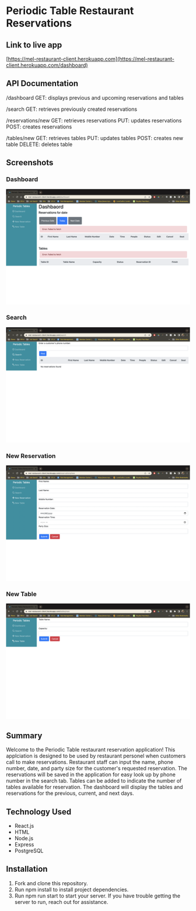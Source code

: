 # Periodic Table Restaurant Reservations

## Link to live app
[https://mel-restaurant-client.herokuapp.com](https://mel-restaurant-client.herokuapp.com/dashboard)

## API Documentation 

/dashboard
GET: displays previous and upcoming reservations and tables

/search
GET: retrieves previously created reservations

/reservations/new
GET: retrieves reservations
PUT: updates reservations
POST: creates reservations

/tables/new
GET: retrieves tables
PUT: updates tables
POST: creates new table 
DELETE: deletes table

## Screenshots
### Dashboard
![Dashboard](https://github.com/melwong08/restaurant-reservation/blob/main/images/dashboard.png)
### Search
![Search](https://github.com/melwong08/restaurant-reservation/blob/main/images/search.png)
### New Reservation
![New Reservation](https://github.com/melwong08/restaurant-reservation/blob/main/images/new-reservation.png)
### New Table
![New Table](https://github.com/melwong08/restaurant-reservation/blob/main/images/new-table.png)

## Summary

Welcome to the Periodic Table restaurant reservation application! This applciation is designed to be used by restaurant personel when customers call to make reservations. Restaurant staff can input the name, phone number, date, and party size for the customer's requested reservation. The reservations will be saved in the application for easy look up by phone number in the search tab. Tables can be added to indicate the number of tables available for reservation. The dashboard will display the tables and reservations for the previous, current, and next days. 

## Technology Used

- React.js
- HTML
- Node.js
- Express
- PostgreSQL

## Installation

1. Fork and clone this repository.
2. Run npm install to install project dependencies.
3. Run npm run start to start your server.
If you have trouble getting the server to run, reach out for assistance.